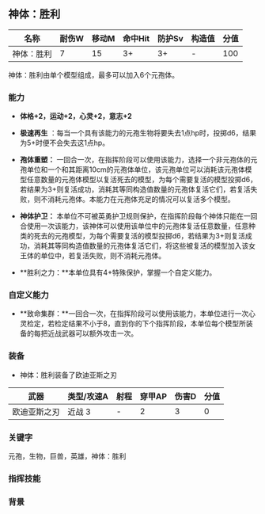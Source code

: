 ## 神体：胜利

| 名称       | 耐伤W | 移动M | 命中Hit | 防护Sv | 构造值 | 分值 |
| ---------- | ----- | ----- | ------- | ------ | ------ | ---- |
| 神体：胜利 | 7     | 15    | 3+      | 3+     | -      | 100  |

神体：胜利由单个模型组成，最多可以加入6个元孢体。

### 能力

- **体格+2，运动+2，心灵+2，意志+2**
- **极速再生** ：每当一个具有该能力的元孢生物将要失去1点hp时，投掷d6，结果为5+时便不会失去这1点hp。 
- **孢体重塑：** 一回合一次，在指挥阶段可以使用该能力，选择一个非元孢体的元孢单位和一个和其距离10cm的元孢体单位，该元孢单位可以消耗该元孢体模型任意数量的元孢体模型以复活死去的模型，为每个需要复活的模型投掷d6，若结果为3+则复活成功，消耗其等同构造值数量的元孢体复活它们，若复活失败，则不消耗元孢体。本能力在元孢体充足的情况可以复活多个模型。
- **神体护卫：** 本单位不可被英勇护卫规则保护，在指挥阶段每个神体只能在一回合使用一次该能力，该神体可以使用该单位中的元孢体复活任意数量，任意种类的死去的元孢模型，为每个需要复活的模型投掷d6，若结果为3+则复活成功，消耗其等同构造值数量的元孢体复活它们，将这些被复活的模型加入该女王体的单位中，若复活失败，则不消耗元孢体。

- **胜利之力：**本单位具有4+特殊保护，掌握一个自定义能力。

### 自定义能力

- **致命集群：**一回合一次，在指挥阶段可以使用该能力，本单位进行一次心灵检定，若检定结果不小于8，直到你的下个指挥阶段，本单位每个模型所装备的每把近战武器可以额外攻击一次。



### 装备

- 神体：胜利装备了欧迪亚斯之刃

| 武器         | 类型/攻速A | 射程 | 穿甲AP | 伤害D | 分值 |
| ------------ | ---------- | ---- | ------ | ----- | ---- |
| 欧迪亚斯之刃 | 近战 3     | -    | 2      | 3     | 0    |

### **关键字**

元孢，生物，巨兽，英雄，神体：胜利

### 指挥技能



### 背景



